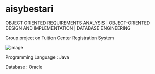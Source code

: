 # aisybestari 

OBJECT ORIENTED REQUIREMENTS ANALYSIS | OBJECT-ORIENTED DESIGN AND IMPLEMENTATION | DATABASE ENGINEERING

Group project on Tuition Center Registration System 

![image](https://user-images.githubusercontent.com/96141942/182679413-c4d883d1-ed8a-4f2d-a3f4-edd87bf8098e.png)


Programming Language : Java

Database : Oracle
